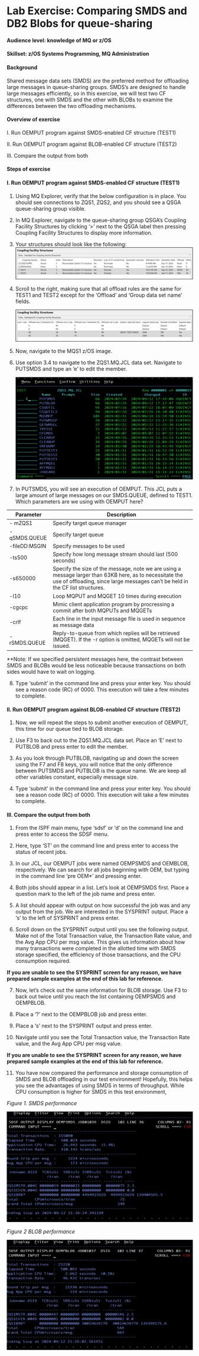 # **Lab Exercise:** Comparing SMDS and DB2 Blobs for queue-sharing
#### Audience level: knowledge of MQ or z/OS 
#### Skillset: z/OS Systems Programming, MQ Administration

#### Background 
Shared message data sets (SMDS) are the preferred method for offloading large messages in queue-sharing groups. SMDS’s are designed to handle large messages efficiently, so in this exercise, we will test two CF structures, one with SMDS and the other with BLOBs to examine the differences between the two offloading mechanisms.

#### Overview of exercise

I.	Run OEMPUT program against SMDS-enabled CF structure (TEST1)

II.	Run OEMPUT program against BLOB-enabled CF structure (TEST2)

III.	Compare the output from both

#### Steps of exercise

#### I. Run OEMPUT program against SMDS-enabled CF structure (TEST1)

1.	Using MQ Explorer, verify that the below configuration is in place. You should see connections to ZQS1, ZQS2, and you should see a QSGA queue-sharing group visible.

2.	In MQ Explorer, navigate to the queue-sharing group QSGA’s Coupling Facility Structures by clicking  ‘>’ next to the QSGA label then pressing Coupling Facility Structures to display more information.

3.	Your structures should look like the following:
    ![Picture of CF structures list from MQ Explorer](assets/offload1.png "Picture of structure list from MQ Explorer")

4.	Scroll to the right, making sure that all offload rules are the same for TEST1 and TEST2 except for the ‘Offload’ and ‘Group data set name’ fields.

    ![Picture of CF structures list from MQ Explorer](assets/offload2.png "Picture of structure list from MQ Explorer")

5.	Now, navigate to the MQS1 z/OS image.

6.	Use option 3.4 to navigate to the ZQS1.MQ.JCL data set. Navigate to PUTSMDS and type an ‘e’ to edit the member.

    ![Picture of ZQS1.MQ.JCL members](assets/offload3.png "Picture of ZQS1.MQ.JCL members")

7.	 In PUTSMDS, you will see an execution of OEMPUT. This JCL puts a large amount of large messages on our SMDS.QUEUE, defined to TEST1.
Which parameters are we using with OEMPUT here?

| Parameter    | Description |
| -------- | ------- | 
| - mZQS1   | Specify target queue manager |
| -qSMDS.QUEUE | Specify target queue | 
| -fileDD:MSGIN | Specify messages to be used |
| -ts500 | Specify how long message stream should last (500 seconds) |
| -s650000 | Specify the size of the message, note we are using a message larger than 63KB here, as to necessitate the use of offloading, since large messages can’t be held in the CF list structures. |
| -l10 | Loop MQPUT and MQGET 10 times during execution |
| -cgcpc | Mimic client application program by procressing a commit after both MQPUTs and MQGETs |
| -crlf | Each line in the input message file is used in sequence as message data |
| -rSMDS.QUEUE | Reply-to-queue from which replies will be retrieved (MQGET). If the -r option is omitted, MQGETs will not be issued. |

**Note: If we specified persistent messages here, the contrast between SMDS and BLOBs would be less noticeable because transactions on both sides would have to wait on logging.

8.	Type ‘submit’ in the command line and press your enter key. You should see a reason code (RC) of 0000. This execution will take a few minutes to complete.

#### II. Run OEMPUT program against BLOB-enabled CF structure (TEST2) 

1.	Now, we will repeat the steps to submit another execution of OEMPUT, this time for our queue tied to BLOB storage. 

2.	Use F3 to back out to the ZQS1.MQ.JCL data set. Place an ‘E’ next to PUTBLOB and press enter to edit the member. 

3.	As you look through PUTBLOB, navigating up and down the screen using the F7 and F8 keys, you will notice that the only difference between PUTSMDS and PUTBLOB is the queue name. We are keep all other variables constant, especially message size.

4.	Type ‘submit’ in the command line and press your enter key. You should see a reason code (RC) of 0000. This execution will take a few minutes to complete. 
	
#### III. Compare the output from both

1.	From the ISPF main menu, type ‘sdsf’ or ‘d’ on the command line and press enter to access the SDSF menu. 

2.	Here, type ‘ST’ on the command line and press enter to access the status of recent jobs.

3.	In our JCL, our OEMPUT jobs were named OEMPSMDS and OEMBLOB, respectively. We can search for all jobs beginning with OEM, but typing in the command line ‘pre OEM*’ and pressing enter.

4.	Both jobs should appear in a list. Let’s look at OEMPSMDS first. Place a question mark to the left of the job name and press enter. 

5.	A list should appear with output on how successful the job was and any output from the job. We are interested in the SYSPRINT output. Place a ‘s’ to the left of SYSPRINT and press enter.

6.	Scroll down on the SYSPRINT output until you see the following output. Make not of the Total Transaction value, the Transaction Rate value, and the Avg App CPU per msg value. This gives us information about how many transactions were completed in the allotted time with SMDS storage specified, the efficiency of those transactions, and the CPU consumption required.

**If you are unable to see the SYSPRINT screen for any reason, we have prepared sample examples at the end of this lab for reference.**

7.	Now, let’s check out the same information for BLOB storage. Use F3 to back out twice until you reach the list containing OEMPSMDS and OEMPBLOB.

8.	Place a ‘?’ next to the OEMPBLOB job and press enter.

9.	Place a ‘s’ next to the SYSPRINT output and press enter.

10.	Navigate until you see the Total Transaction value, the Transaction Rate value, and the Avg App CPU per msg value.

**If you are unable to see the SYSPRINT screen for any reason, we have prepared sample examples at the end of this lab for reference.**

11.	You have now compared the performance and storage consumption of SMDS and BLOB offloading in our test environment! Hopefully, this helps you see the advantages of using SMDS in terms of throughput. While CPU consumption is higher for SMDS in this test environment, 
 
*Figure 1. SMDS performance*

![Picture of SMDS performance report](assets/offload4.png "Picture of SMDS performance")

 
*Figure 2 BLOB performance*

![Picture of BLOB performance report](assets/offload5.png "Picture of SMDS performance")


